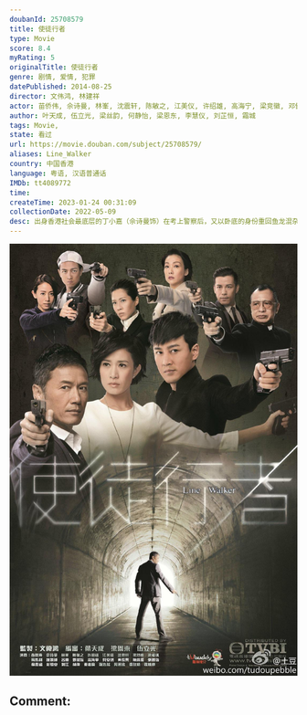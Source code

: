 ```yaml
---
doubanId: 25708579
title: 使徒行者
type: Movie
score: 8.4
myRating: 5
originalTitle: 使徒行者
genre: 剧情, 爱情, 犯罪
datePublished: 2014-08-25
director: 文伟鸿, 林建祥
actor: 苗侨伟, 佘诗曼, 林峯, 沈震轩, 陈敏之, 江美仪, 许绍雄, 高海宁, 梁竞徽, 邓健泓, 黄祥兴, 刘江, 梁靖琪, 韩马利, 吕珊, 苏恩磁, 陈倩扬, 欧瑞伟, 彭怀安, 李海生, 李冈龙, 林伟, 何启南, 张振朗, 张国强, 贝安琪, 罗乐林, 林秀怡, 何广沛, 刘嘉琪, 李旻芳, 曾敏, 陈靖云, 赵璧渝, 陈芷尤, 黄匡翘, 陈颍熙, 谢文欣, 周宝霖, 陈俊坚, 郑世豪, 陈志健, 卢峻峯, 蔡康年, 叶炜, 司徒晖, 李伟健, 焦浩轩, 李泳豪, 魏惠文, 何俊轩, 杨证桦, 曾航生, 杨瑞麟, 邓英敏, 吴沚默, 利颖怡, 温裕红, 阮浩棕, 黄得生, 李启杰, 郑咏谦, 黄颖君, 鲁振顺, 张智轩, 杜大伟, 王维德, 许家杰, 陈狄克, 沈可欣, 黄炜溏, 黄耀煌, 罗天池, 姚亦澧, 阮儿, 邵卓尧, 刘天龙, 周丽欣, 陈荣峻, 吴香伦, 曾健明, 范仲恒, 江富强, 沈爱琳, 郭千瑜, 黄柏文, 罗莽, 黄梓玮, 容天佑, 姚宏远, 陈勉良
author: 叶天成, 伍立光, 梁丝韵, 何静怡, 梁恩东, 李慧仪, 刘芷恒, 霜城
tags: Movie, 
state: 看过
url: https://movie.douban.com/subject/25708579/
aliases: Line_Walker
country: 中国香港
language: 粤语, 汉语普通话
IMDb: tt4089772
time: 
createTime: 2023-01-24 00:31:09
collectionDate: 2022-05-09
desc: 出身香港社会最底层的丁小嘉（佘诗曼饰）在考上警察后，又以卧底的身份重回鱼龙混杂的砵兰街，替CID督查康道行（欧瑞伟饰）搜集情报。谁知在追查三合会头目游达富的犯罪事实过程中，道行意外遇害身亡。他在临...
---
```


![image](assets/p2207080581.jpg)

Comment: 
---

